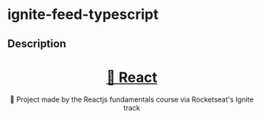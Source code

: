 # ignite-feed-typescript

## Description
<h1 align="center">
    <a href="https://pt-br.reactjs.org/">🔗 React</a>
</h1>
<p align="center">🚀 Project made by the Reactjs fundamentals course via Rocketseat's Ignite track</p>

<h1 align="center">
  <img alt="banner ignite feed" title="#Ignite Feed" src="./src/assets/cover.png />
</h1>

